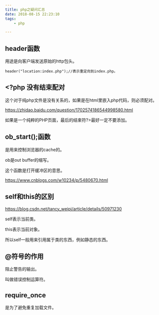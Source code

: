 ```yaml
---
title: php之疑问汇总
date: 2018-08-15 22:23:10
tags:
	- php

---
```




## header函数

用途是向客户端发送原始的http包头。

```
header("location:index.php");//表示重定向到index.php。
```



## <?php 没有结束配对

这个对于纯php文件是没有关系的，如果是在html里嵌入php代码，则必须配对。

https://zhidao.baidu.com/question/1702574186544998580.html

如果是一个纯粹的PHP页面，最后的结束符?>最好一定不要添加。

## ob_start();函数

是用来控制浏览器的cache的。

ob是out buffer的缩写。

这个函数是打开缓冲区的意思。

https://www.cnblogs.com/w10234/p/5480670.html

## self和this的区别

https://blog.csdn.net/tancy_weipj/article/details/50971230

self表示当前类。

this表示当前对象。

所以self一般用来引用属于类的东西，例如静态的东西。

## @符号的作用

阻止警告的输出。

叫做错误控制运算符。

## require_once

是为了避免重复加载文件。

